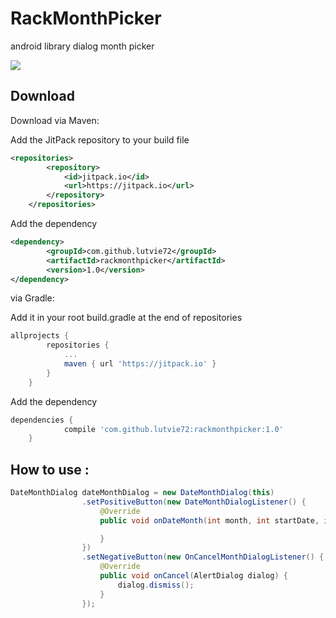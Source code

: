 # RackMonthPicker
android library dialog month picker

[![](https://jitpack.io/v/lutvie72/rackmonthpicker.svg)](https://jitpack.io/#lutvie72/rackmonthpicker)

Download
--------
Download via Maven:

Add the JitPack repository to your build file
```xml
<repositories>
		<repository>
		    <id>jitpack.io</id>
		    <url>https://jitpack.io</url>
		</repository>
	</repositories>
```
Add the dependency
```xml
<dependency>
	    <groupId>com.github.lutvie72</groupId>
	    <artifactId>rackmonthpicker</artifactId>
	    <version>1.0</version>
</dependency>
```

via Gradle:

Add it in your root build.gradle at the end of repositories
```groovy
allprojects {
		repositories {
			...
			maven { url 'https://jitpack.io' }
		}
	}
```
Add the dependency
```groovy
dependencies {
	        compile 'com.github.lutvie72:rackmonthpicker:1.0'
	}
```

How to use :
--------
```java
DateMonthDialog dateMonthDialog = new DateMonthDialog(this)
                .setPositiveButton(new DateMonthDialogListener() {
                    @Override
                    public void onDateMonth(int month, int startDate, int endDate, int year, String monthLabel) {

                    }
                })
                .setNegativeButton(new OnCancelMonthDialogListener() {
                    @Override
                    public void onCancel(AlertDialog dialog) {
                        dialog.dismiss();
                    }
                });
```
